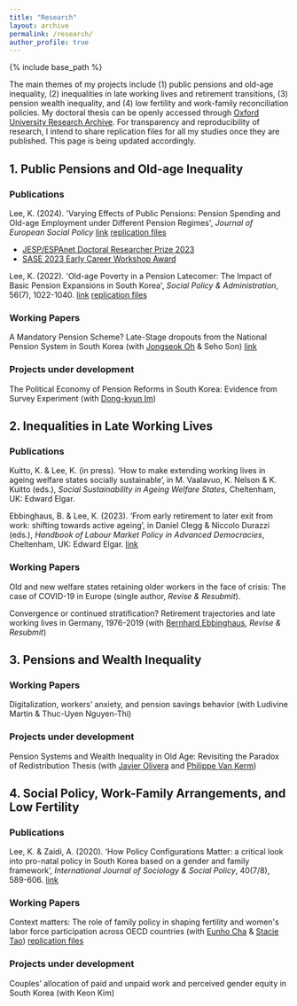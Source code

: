 ```yaml
---
title: "Research"
layout: archive
permalink: /research/
author_profile: true
---
```

{% include base_path %}

The main themes of my projects include (1) public pensions and old-age inequality, (2) inequalities in late working lives and retirement transitions, (3) pension wealth inequality, and (4) low fertility and work-family reconciliation policies.
My doctoral thesis can be openly accessed through [Oxford University Research Archive](https://ora.ox.ac.uk/objects/uuid:9b64014a-4796-4150-b772-40f323fb2ce1).
For transparency and reproducibility of research, I intend to share replication files for all my studies once they are published. This page is being updated accordingly. 

## 1. Public Pensions and Old-age Inequality

### Publications
Lee, K. (2024). 'Varying Effects of Public Pensions: Pension Spending and Old-age Employment under Different Pension Regimes', *Journal of European Social Policy* [link](https://doi.org/10.1177/09589287231223391) [replication files]()
- [JESP/ESPAnet Doctoral Researcher Prize 2023](https://espanet.org/)
- [SASE 2023 Early Career Workshop Award](https://sase.org/events/early-career-workshop/)

Lee, K. (2022). 'Old-age Poverty in a Pension Latecomer: The Impact of Basic Pension Expansions in South Korea', *Social Policy & Administration*, 56(7), 1022-1040. [link](https://doi.org/10.1111/spol.12829) [replication files]()

### Working Papers
A Mandatory Pension Scheme? Late-Stage dropouts from the National Pension System in South Korea (with [Jongseok Oh](https://sites.google.com/view/jongseokoh) & Seho Son) [link](https://papers.ssrn.com/sol3/papers.cfm?abstract_id=4996337)

### Projects under development
The Political Economy of Pension Reforms in South Korea: Evidence from Survey Experiment (with [Dong-kyun Im](https://sociology.snu.ac.kr/en/snu__professor/im-dong-kyun/))


## 2. Inequalities in Late Working Lives

### Publications
Kuitto, K. & Lee, K. (in press). ‘How to make extending working lives in ageing welfare states socially sustainable’, in M. Vaalavuo, K. Nelson & K. Kuitto (eds.), *Social Sustainability in Ageing Welfare States*, Cheltenham, UK: Edward Elgar.

Ebbinghaus, B. & Lee, K. (2023). ‘From early retirement to later exit from work: shifting towards active ageing’, in Daniel Clegg & Niccolo Durazzi (eds.), *Handbook of Labour Market Policy in Advanced Democracies*, Cheltenham, UK: Edward Elgar. [link](https://www.elgaronline.com/doi/10.4337/9781800880887.00030)

### Working Papers
Old and new welfare states retaining older workers in the face of crisis: The case of COVID-19 in Europe (single author, *Revise & Resubmit*).

Convergence or continued stratification? Retirement trajectories and late working lives in Germany, 1976-2019 (with [Bernhard Ebbinghaus](https://ebbinghaus.blog/), *Revise & Resubmit*)


## 3. Pensions and Wealth Inequality

### Working Papers
Digitalization, workers’ anxiety, and pension savings behavior (with Ludivine Martin & Thuc-Uyen Nguyen-Thi)

### Projects under development
Pension Systems and Wealth Inequality in Old Age: Revisiting the Paradox of Redistribution Thesis (with [Javier Olivera](https://sites.google.com/site/javierolive/) and [Philippe Van Kerm](http://prophil.vankerm.net/))


## 4. Social Policy, Work-Family Arrangements, and Low Fertility

### Publications
Lee, K. & Zaidi, A. (2020). ‘How Policy Configurations Matter: a critical look into pro-natal policy in South Korea based on a gender and family framework’, *International Journal of Sociology & Social Policy*, 40(7/8), 589-606. [link](https://doi.org/10.1108/IJSSP-12-2019-0260)

### Working Papers
Context matters: The role of family policy in shaping fertility and women's labor force participation across OECD countries (with [Eunho Cha](https://cprc.columbia.edu/directory/eunho-cha) & [Stacie Tao](https://chinacenter.socialwork.columbia.edu/people/stacie-tao)) [replication files](https://figshare.com/articles/dataset/cha_tao_lee_2024_dta/27018400)

### Projects under development
Couples’ allocation of paid and unpaid work and perceived gender equity in South Korea (with Keon Kim)
